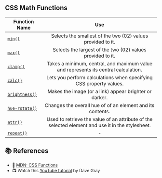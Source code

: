## CSS Math Functions

| Function Name | Use |
|---------------|:-----:|
|[`min()`](https://developer.mozilla.org/en-US/docs/Web/CSS/min) | Selects the smallest of the two (02) values provided to it. |
|[`max()`](https://developer.mozilla.org/en-US/docs/Web/CSS/max) | Selects the largest of the two (02) values provided to it. |
|[`clamp()`](https://developer.mozilla.org/en-US/docs/Web/CSS/clamp) | Takes a minimum, central, and maximum value and represents its central calculation. |
|[`calc()`](https://developer.mozilla.org/en-US/docs/Web/CSS/calc) | Lets you perform calculations when specifying CSS property values. |
|[`brightness()`](https://developer.mozilla.org/en-US/docs/Web/CSS/filter-function/brightness) | Makes the image (or a link) appear brighter or darker. |
|[`hue-rotate()`](https://developer.mozilla.org/en-US/docs/Web/CSS/filter-function/hue-rotate) | Changes the overall hue of of an element and its contents. |
|[`attr()`](https://developer.mozilla.org/en-US/docs/Web/CSS/attr) | Used to retrieve the value of an attribute of the selected element and use it in the stylesheet. |
|[`repeat()`](https://developer.mozilla.org/en-US/docs/Web/CSS/repeat) | - |


## 📚 References

- 🔗 [MDN: CSS Functions](https://developer.mozilla.org/en-US/docs/Web/CSS/CSS_Functions)
- 📺 Watch this [YouTube tutorial](https://youtu.be/qWnIadj5b30) by Dave Gray
